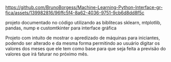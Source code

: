 

https://github.com/BrunoBorgess/Machine-Learning-Python-Interface-gr-fica/assets/139982816/96ffc5f4-8a62-4036-9751-9cb6d8dd8f5c

projeto documentado no código
utilizando as biblitecas sklearn, mtplotlib, pandas, nump e customtkinter para interface gráfica

Projeto com intuito de mostrar o apredizado de máquinas para iniciantes, podendo ser alterado 
e da mesma forma permitindo ao usuário digitar os valores dos meses que ele tem como base
para que seja feita a previsão do valores que irá faturar no próximo mês.
